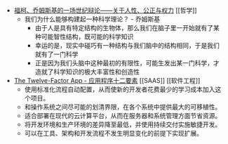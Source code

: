 - [福柯、乔姆斯基的一场世纪辩论——关于人性、公正与权力](https://www.youtube.com/watch?v=tDTUYaNB07U) [[哲学]]
	- 我们为什么能够构建起一种科学理论？ -  乔姆斯基
		- 由于人是具有特定结构的生物体，那么我们在脑子里一开始就有了某种可能智性结构，既可能的科学知识
		- 幸运的是，现实中碰巧有一种结构与我们脑中的结构相同，于是我们就有了一门科学
		- 正是因为我们头脑中这种最初的有限性，可能生发出某一门科学，才造就了科学知识的极大丰富性和创造性
- [The Twelve-Factor App - 应用程序十二要素](https://12factor.net/zh_cn/) [[SAAS]] [[软件工程]]
	- 使用标准化流程自动配置，从而使新的开发者花费最少的学习成本加入这个项目。
	- 和操作系统之间尽可能的划清界限，在各个系统中提供最大的可移植性。
	- 适合部署在现代的云计算平台，从而在服务器和系统管理方面节省资源。
	- 将开发环境和生产环境的差异降至最低，并使用持续交付实施敏捷开发。
	- 可以在工具、架构和开发流程不发生明显变化的前提下实现扩展。